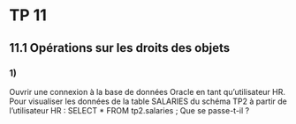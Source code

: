 # TP 11

## 11.1 Opérations sur les droits des objets

### 1)

Ouvrir une connexion à la base de données Oracle en tant qu’utilisateur HR.
Pour visualiser les données de la table SALARIES du schéma TP2 à partir de l’utilisateur HR :
SELECT \* FROM tp2.salaries ;
Que se passe-t-il ?
